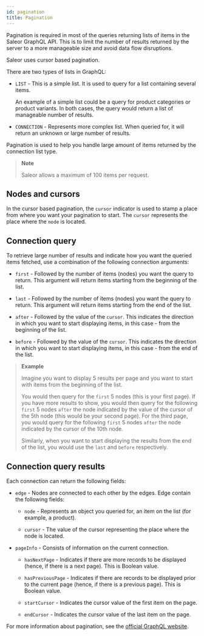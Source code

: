 ```yaml
---
id: pagination
title: Pagination
---
```


Pagination is required in most of the queries returning lists of items in the Saleor GraphQL API. This is to limit the number of results returned by the server to a more manageable size and avoid data flow disruptions. 

Saleor uses cursor based pagination. 

There are two types of lists in GraphQL:

* `LIST` - This is a simple list. It is used to query for a list containing several items. 

    An example of a simple list could be a query for product categories or product variants. In both cases, the query would return a list of manageable number of results.

* `CONNECTION` - Represents more complex list. When queried for, it will return an unknown or large number of results.

Pagination is used to help you handle large amount of items returned by the connection list type. 

> **Note**
>
> Saleor allows a maximum of 100 items per request.

## Nodes and cursors

In the cursor based pagination, the `cursor` indicator is used to stamp a place from where you want your pagination to start. The `cursor` represents the place where the `node` is located.

## Connection query

To retrieve large number of results and indicate how you want the queried items fetched, use a combination of the following connection arguments:

* `first` - Followed by the number of items (nodes) you want the query to return. This argument will return items starting from the beginning of the list.

<!-- example - Marcin -->

* `last` - Followed by the number of items (nodes) you want the query to return. This argument will return items starting from the end of the list.

<!-- example - Marcin -->

* `after` - Followed by the value of the `cursor`. This indicates the direction in which you want to start displaying items, in this case - from the beginning of the list.

<!-- example - Marcin -->

* `before` - Followed by the value of the `cursor`. This indicates the direction in which you want to start displaying items, in this case - from the end of the list. 

<!-- example - Marcin -->

> **Example** 
> 
> Imagine you want to display 5 results per page and you want to start with items from the beginning of the list. 
>
> You would then query for the `first` 5 nodes (this is your first page). If you have more results to show, you would then query for the following `first` 5 nodes `after` the node indicated by the value of the cursor of the 5th node (this would be your second page). For the third page, you would query for the following `first` 5 nodes `after` the node indicated by the cursor of the 10th node.
>
> Similarly, when you want to start displaying the results from the end of the list, you would use the `last` and `before` respectively.

## Connection query results

Each connection can return the following fields:

* `edge` - Nodes are connected to each other by the edges. Edge contain the following fields:

    * `node` - Represents an object you queried for, an item on the list (for example, a product).

    * `cursor` - The value of the cursor representing the place where the node is located.

* `pageInfo` - Consists of information on the current connection.

    * `hasNextPage` - Indicates if there are more records to be displayed (hence, if there is a next page). This is Boolean value.

    * `hasPreviousPage` - Indicates if there are records to be displayed prior to the current page (hence, if there is a previous page). This is Boolean value.

    * `startCursor` - Indicates the cursor value of the first item on the page.
 
    * `endCursor` - Indicates the cursor value of the last item on the page.

<!-- example - Marcin -->

For more information about pagination, see the [official GraphQL website](https://graphql.org/learn/pagination/).



